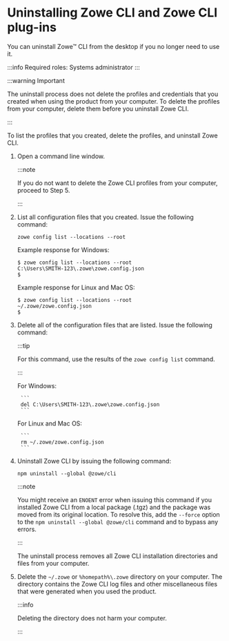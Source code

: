 # Uninstalling Zowe CLI and Zowe CLI plug-ins

You can uninstall Zowe&trade; CLI from the desktop if you no longer need to use it.

:::info Required roles: Systems administrator
:::

:::warning Important

The uninstall process does not delete the profiles and credentials that you created when using the product from your computer. To delete the profiles from your computer, delete them before you uninstall Zowe CLI.

:::

To list the profiles that you created, delete the profiles, and uninstall Zowe CLI.

1. Open a command line window.

    :::note
    
    If you do not want to delete the Zowe CLI profiles from your computer, proceed to Step 5.

    :::

2. List all configuration files that you created. Issue the following command:

    ```
    zowe config list --locations --root
    ```
    Example response for Windows:

    ```
    $ zowe config list --locations --root
    C:\Users\SMITH-123\.zowe\zowe.config.json
    $
    ```

    Example response for Linux and Mac OS:

    ```
    $ zowe config list --locations --root
    ~/.zowe/zowe.config.json
    $
    ```

    

3. Delete all of the configuration files that are listed. Issue the following command:

    :::tip
    
    For this command, use the results of the `zowe config list` command.

    :::

    For Windows:

        ```
        del C:\Users\SMITH-123\.zowe\zowe.config.json
        ```
    For Linux and Mac OS:

        ```
        rm ~/.zowe/zowe.config.json
        ```

4. Uninstall Zowe CLI by issuing the following command:

    ```
    npm uninstall --global @zowe/cli
    ```

    :::note 

    You might receive an `ENOENT` error when issuing this command if you installed Zowe CLI from a local package (.tgz) and the package was moved from its original location. To resolve this, add the `--force` option to the `npm uninstall --global @zowe/cli` command and to bypass any errors.

    :::

    The uninstall process removes all Zowe CLI installation directories and files from your computer.

5. Delete the `~/.zowe`  or `%homepath%\.zowe` directory on your computer. The directory contains the Zowe CLI log files and other miscellaneous files that were generated when you used the product.

    :::info
    
    Deleting the directory does not harm your computer.

    :::
